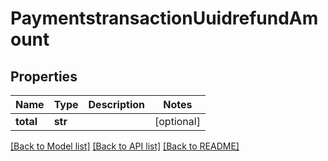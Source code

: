 # PaymentstransactionUuidrefundAmount

## Properties
Name | Type | Description | Notes
------------ | ------------- | ------------- | -------------
**total** | **str** |  | [optional] 

[[Back to Model list]](../README.md#documentation-for-models) [[Back to API list]](../README.md#documentation-for-api-endpoints) [[Back to README]](../README.md)


